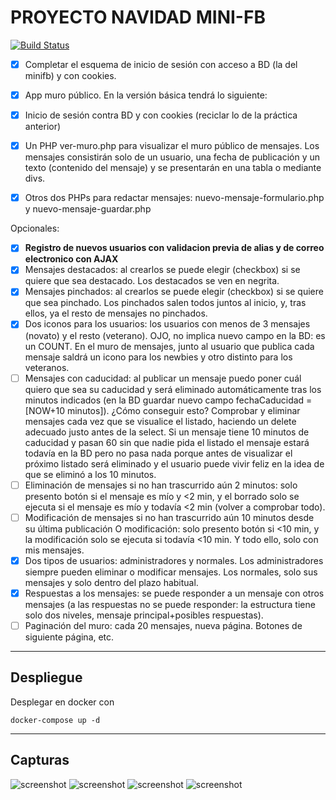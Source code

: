 # PROYECTO NAVIDAD MINI-FB
[![Build Status](https://travis-ci.org/kadnan/DockerPHPTutorial.svg?branch=master)](https://travis-ci.org/kadnan/DockerPHPTutorial)

- [x] Completar el esquema de inicio de sesión con acceso a BD (la del minifb) y con cookies.


- [x] App muro público. En la versión básica tendrá lo siguiente:
- [x] Inicio de sesión contra BD y con cookies (reciclar lo de la práctica anterior)
- [x] Un PHP ver-muro.php para visualizar el muro público de mensajes. Los mensajes consistirán solo de un usuario, una fecha de publicación y un texto (contenido del mensaje) y se presentarán en una tabla o mediante divs.
- [x] Otros dos PHPs para redactar mensajes: nuevo-mensaje-formulario.php y nuevo-mensaje-guardar.php

Opcionales:
- [x] **Registro de nuevos usuarios con validacion previa de alias y de correo electronico con AJAX**
- [x] Mensajes destacados: al crearlos se puede elegir (checkbox) si se quiere que sea destacado. Los destacados se ven en negrita.
- [x] Mensajes pinchados: al crearlos se puede elegir (checkbox) si se quiere que sea pinchado. Los pinchados salen todos juntos al inicio, y, tras ellos, ya el resto de mensajes no pinchados.
- [x] Dos iconos para los usuarios: los usuarios con menos de 3 mensajes (novato) y el resto (veterano). OJO, no implica nuevo campo en la BD: es un COUNT. En el muro de mensajes, junto al usuario que publica cada mensaje saldrá un icono para los newbies y otro distinto para los veteranos.
- [ ] Mensajes con caducidad: al publicar un mensaje puedo poner cuál quiero que sea su caducidad y será eliminado automáticamente tras los minutos indicados (en la BD guardar nuevo campo fechaCaducidad = [NOW+10 minutos]). ¿Cómo conseguir esto? Comprobar y eliminar mensajes cada vez que se visualice el listado, haciendo un delete adecuado justo antes de la select. Si un mensaje tiene 10 minutos de caducidad y pasan 60 sin que nadie pida el listado el mensaje estará todavía en la BD pero no pasa nada porque antes de visualizar el próximo listado será eliminado y el usuario puede vivir feliz en la idea de que se eliminó a los 10 minutos.
- [ ] Eliminación de mensajes si no han trascurrido aún 2 minutos: solo presento botón si el mensaje es mío y <2 min, y el borrado solo se ejecuta si el mensaje es mío y todavía <2 min (volver a comprobar todo).
- [ ] Modificación de mensajes si no han trascurrido aún 10 minutos desde su última publicación O modificación: solo presento botón si <10 min, y la modificación solo se ejecuta si todavía <10 min. Y todo ello, solo con mis mensajes.
- [x] Dos tipos de usuarios: administradores y normales. Los administradores siempre pueden eliminar o modificar mensajes. Los normales, solo sus mensajes y solo dentro del plazo habitual.
- [x] Respuestas a los mensajes: se puede responder a un mensaje con otros mensajes (a las respuestas no se puede responder: la estructura tiene solo dos niveles, mensaje principal+posibles respuestas).
- [ ] Paginación del muro: cada 20 mensajes, nueva página. Botones de siguiente página, etc.

---
## Despliegue
Desplegar en docker con 
```aidl
docker-compose up -d
```
---
## Capturas

![screenshot](https://raw.github.com/jvegaf/MiniFB/master/screenshots/screenshot1.png)
![screenshot](https://raw.github.com/jvegaf/MiniFB/master/screenshots/screenshot2.png)
![screenshot](https://raw.github.com/jvegaf/MiniFB/master/screenshots/screenshot3.png)
![screenshot](https://raw.github.com/jvegaf/MiniFB/master/screenshots/screenshot4.png)


